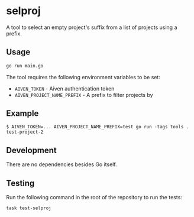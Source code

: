 # selproj

A tool to select an empty project's suffix from a list of projects using a prefix.

## Usage

```bash
go run main.go
```

The tool requires the following environment variables to be set:

- `AIVEN_TOKEN` - Aiven authentication token
- `AIVEN_PROJECT_NAME_PREFIX` - A prefix to filter projects by

## Example

```text
$ AIVEN_TOKEN=... AIVEN_PROJECT_NAME_PREFIX=test go run -tags tools .
test-project-2
```

## Development

There are no dependencies besides Go itself.

## Testing

Run the following command in the root of the repository to run the tests:

```bash
task test-selproj
```
